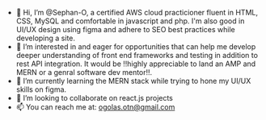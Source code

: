 - 👋 Hi, I’m @Sephan-O, a certified AWS cloud practicioner fluent in HTML, CSS, MySQL and comfortable in javascript and php. I'm also good in UI/UX design using figma and adhere to SEO best practices while developing a site.
- 👀 I’m interested in and eager for opportunities that can help me develop deeper understanding of front end frameworks and testing in addition to rest API integration. It would be ‼️highly appreciable to land an AMP and MERN or a genral software dev mentor‼️. 
- 🌱 I’m currently learning the MERN stack while trying to hone my UI/UX skills on figma.
- 💞️ I’m looking to collaborate on react.js projects
- 📫 You can reach me at: <ogolas.otn@gmail.com>

<!---
Sephan-O/Sephan-O is a ✨ special ✨ repository because its `README.md` (this file) appears on your GitHub profile.
You can click the Preview link to take a look at your changes.
--->
